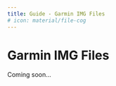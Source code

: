 ```yaml
---
title: Guide - Garmin IMG Files
# icon: material/file-cog
---
```


# **Garmin IMG Files**

Coming soon...